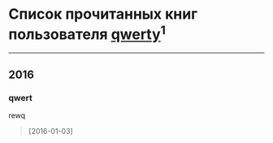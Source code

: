 # Список прочитанных книг пользователя [qwerty](https://plus.google.com/118432710630950670376)<sup>1</sup>
---

## 2016

### qwert
rewq
> [2016-01-03] 



